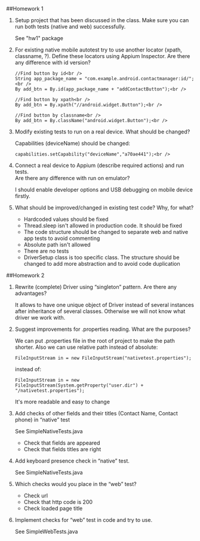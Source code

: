 ##Homework 1
1. Setup project that has been discussed in the class. Make sure you can run both tests (native and web) successfully.<br />

   See "hw1" package<br />

2. For existing native mobile autotest try to use another locator (xpath, classname, ?). 
   Define these locators using Appium Inspector. Are there any difference with id version?<br />

    ```
    //Find button by id<br />
    String app_package_name = "com.example.android.contactmanager:id/";<br />
    By add_btn = By.id(app_package_name + "addContactButton");<br />

    //Find button by xpath<br />
    By add_btn = By.xpath("//android.widget.Button");<br />

    //Find button by classname<br />
    By add_btn = By.className("android.widget.Button");<br />
    ```
   
3. Modify existing tests to run on a real device. What should be changed?<br /> 

   Capabilities (deviceName) should be changed:<br />
    ```
    capabilities.setCapability("deviceName","a70ae441");<br />
    ```
  
4. Connect a real device to Appium (describe required actions) and run tests.<br /> 
   Are there any difference with run on emulator?<br />
    
   I should enable developer options and USB debugging on mobile device firstly.<br />
   
5. What should be improved/changed in existing test code? Why, for what?<br />
    
    * Hardcoded values should be fixed<br />
    * Thread.sleep isn't allowed in production code. It should be fixed<br />
    * The code structure should be changed to separate web and native app tests to avoid commenting<br />
    * Absolute path isn't allowed<br />
    * There are no tests<br />
    * DriverSetup class is too specific class. The structure should be changed to add more abstraction and to avoid code duplication<br />
    
##Homework 2
1. Rewrite (complete) Driver using “singleton” pattern. Are there any advantages?

   It allows to have one unique object of Driver instead of several instances after inheritance of several classes.
   Otherwise we will not know what driver we work with.

2. Suggest improvements for .properties reading. What are the purposes?
   
   We can put .properties file in the root of project to make the path shorter.
   Also we can use relative path instead of absolute:
   ```
   FileInputStream in = new FileInputStream("nativetest.properties");
   ```
   instead of:
   ```
   FileInputStream in = new FileInputStream(System.getProperty("user.dir") + "/nativetest.properties");
   ```
   It's more readable and easy to change

3. Add checks of other fields and their titles (Contact Name, Contact phone) in “native” test
   
   See SimpleNativeTests.java
   * Check that fields are appeared
   * Check that fields titles are right 

4. Add keyboard presence check  in “native” test.

   See SimpleNativeTests.java

5. Which checks would you place in the “web” test?
 
   * Check url
   * Check that http code is 200
   * Check loaded page title 

6. Implement checks for “web” test in code and try to use. 
    
   See SimpleWebTests.java